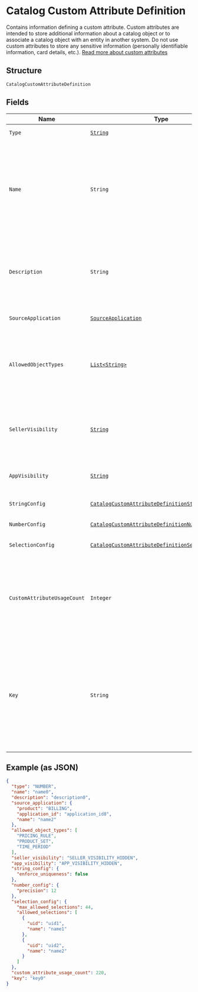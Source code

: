 
# Catalog Custom Attribute Definition

Contains information defining a custom attribute. Custom attributes are
intended to store additional information about a catalog object or to associate a
catalog object with an entity in another system. Do not use custom attributes
to store any sensitive information (personally identifiable information, card details, etc.).
[Read more about custom attributes](https://developer.squareup.com/docs/catalog-api/add-custom-attributes)

## Structure

`CatalogCustomAttributeDefinition`

## Fields

| Name | Type | Tags | Description | Getter |
|  --- | --- | --- | --- | --- |
| `Type` | [`String`](../../doc/models/catalog-custom-attribute-definition-type.md) | Required | Defines the possible types for a custom attribute. | String getType() |
| `Name` | `String` | Required | The name of this definition for API and seller-facing UI purposes.<br>The name must be unique within the (merchant, application) pair. Required.<br>May not be empty and may not exceed 255 characters. Can be modified after creation.<br>**Constraints**: *Minimum Length*: `1`, *Maximum Length*: `255` | String getName() |
| `Description` | `String` | Optional | Seller-oriented description of the meaning of this Custom Attribute,<br>any constraints that the seller should observe, etc. May be displayed as a tooltip in Square UIs.<br>**Constraints**: *Maximum Length*: `255` | String getDescription() |
| `SourceApplication` | [`SourceApplication`](../../doc/models/source-application.md) | Optional | Represents information about the application used to generate a change. | SourceApplication getSourceApplication() |
| `AllowedObjectTypes` | [`List<String>`](../../doc/models/catalog-object-type.md) | Required | The set of `CatalogObject` types that this custom atttribute may be applied to.<br>Currently, only `ITEM`, `ITEM_VARIATION`, and `MODIFIER` are allowed. At least one type must be included.<br>See [CatalogObjectType](#type-catalogobjecttype) for possible values | List<String> getAllowedObjectTypes() |
| `SellerVisibility` | [`String`](../../doc/models/catalog-custom-attribute-definition-seller-visibility.md) | Optional | Defines the visibility of a custom attribute to sellers in Square<br>client applications, Square APIs or in Square UIs (including Square Point<br>of Sale applications and Square Dashboard). | String getSellerVisibility() |
| `AppVisibility` | [`String`](../../doc/models/catalog-custom-attribute-definition-app-visibility.md) | Optional | Defines the visibility of a custom attribute to applications other than their<br>creating application. | String getAppVisibility() |
| `StringConfig` | [`CatalogCustomAttributeDefinitionStringConfig`](../../doc/models/catalog-custom-attribute-definition-string-config.md) | Optional | Configuration associated with Custom Attribute Definitions of type `STRING`. | CatalogCustomAttributeDefinitionStringConfig getStringConfig() |
| `NumberConfig` | [`CatalogCustomAttributeDefinitionNumberConfig`](../../doc/models/catalog-custom-attribute-definition-number-config.md) | Optional | - | CatalogCustomAttributeDefinitionNumberConfig getNumberConfig() |
| `SelectionConfig` | [`CatalogCustomAttributeDefinitionSelectionConfig`](../../doc/models/catalog-custom-attribute-definition-selection-config.md) | Optional | Configuration associated with `SELECTION`-type custom attribute definitions. | CatalogCustomAttributeDefinitionSelectionConfig getSelectionConfig() |
| `CustomAttributeUsageCount` | `Integer` | Optional | The number of custom attributes that reference this<br>custom attribute definition. Set by the server in response to a ListCatalog<br>request with `include_counts` set to `true`.  If the actual count is greater<br>than 100, `custom_attribute_usage_count` will be set to `100`. | Integer getCustomAttributeUsageCount() |
| `Key` | `String` | Optional | The name of the desired custom attribute key that can be used to access<br>the custom attribute value on catalog objects. Cannot be modified after the<br>custom attribute definition has been created.<br>Must be between 1 and 60 characters, and may only contain the characters `[a-zA-Z0-9_-]`.<br>**Constraints**: *Minimum Length*: `1`, *Maximum Length*: `60`, *Pattern*: `^[a-zA-Z0-9_-]*$` | String getKey() |

## Example (as JSON)

```json
{
  "type": "NUMBER",
  "name": "name0",
  "description": "description0",
  "source_application": {
    "product": "BILLING",
    "application_id": "application_id8",
    "name": "name2"
  },
  "allowed_object_types": [
    "PRICING_RULE",
    "PRODUCT_SET",
    "TIME_PERIOD"
  ],
  "seller_visibility": "SELLER_VISIBILITY_HIDDEN",
  "app_visibility": "APP_VISIBILITY_HIDDEN",
  "string_config": {
    "enforce_uniqueness": false
  },
  "number_config": {
    "precision": 12
  },
  "selection_config": {
    "max_allowed_selections": 44,
    "allowed_selections": [
      {
        "uid": "uid1",
        "name": "name1"
      },
      {
        "uid": "uid2",
        "name": "name2"
      }
    ]
  },
  "custom_attribute_usage_count": 220,
  "key": "key0"
}
```

